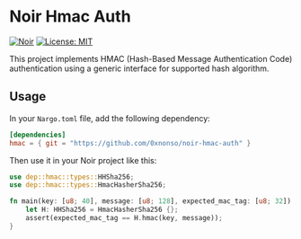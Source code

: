 # Noir Hmac Auth

[![Noir](https://img.shields.io/badge/Noir-0.16.0-blue.svg)](https://github.com/noir-lang/noir)
[![License: MIT](https://img.shields.io/badge/License-MIT-yellow.svg)](https://opensource.org/licenses/MIT)

This project implements HMAC (Hash-Based Message Authentication Code) authentication using a generic interface for supported hash algorithm.

## Usage

In your `Nargo.toml` file, add the following dependency:

```toml
[dependencies]
hmac = { git = "https://github.com/0xnonso/noir-hmac-auth" }
```

Then use it in your Noir project like this:

```rust
use dep::hmac::types::HHSha256;
use dep::hmac::types::HmacHasherSha256;

fn main(key: [u8; 40], message: [u8; 128], expected_mac_tag: [u8; 32]) {
    let H: HHSha256 = HmacHasherSha256 {};
    assert(expected_mac_tag == H.hmac(key, message));
}
```